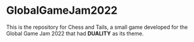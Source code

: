 # GlobalGameJam2022

This is the repository for Chess and Tails, a small game developed for the Global Game Jam 2022 that had **DUALITY** as its theme.
